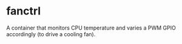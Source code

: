 # fanctrl
A container that monitors CPU temperature and varies a PWM GPIO accordingly (to drive a cooling fan).
